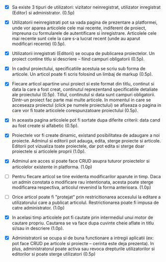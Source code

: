 - [x] Sa existe 3 tipuri de utilizatori: vizitator neinregistrat, utilizator inregistrat
(Editor) si administrator. (0.5p)
- [x] Utilizatorii neinregistrati pot sa vada pagina de prezentare a platformei, unde
vor aparea articolele cele mai recente, indiferent de proiect, impreuna cu
formularele de autentificare si inregistrare. Articolele cele mai recente sunt
cele la care s-a lucrat recent (unde au aparut modificari recente) (0.5p).
- [x] Utilizatorii inregistrati (Editorii) se ocupa de publicarea proiectelor. Un
proiect contine titlu si descriere – fiind campuri obligatorii (0.5p).
- [x] In cadrul proiectului, specificatiile acestuia se scriu sub forma de articole.
Un articol poate fi scris folosind un limbaj de markup (0.5p).
- [x] Fiecare articol apartine unui proiect si este format din titlu, continut si data la care a fost
creat, continutul reprezentand specificatiile detaliate ale proiectului (0.5p).
Titlul, continutul si data sunt campuri obligatorii. Dintr-un proiect fac parte
mai multe articole. In momentul in care se acceseaza proiectul (click pe
numele proiectului) se afiseaza o pagina in care vor fi toate articolele
corespunzatoare proiectului (0.5p).
- [x] In aceasta pagina articolele pot fi sortate
dupa diferite criterii: data cand au fost create si alfabetic (0.5p).
- [x] Proiectele vor fi create dinamic, existand posibilitatea de adaugare a noi
proiecte. Adminul si editorii pot adauga, edita, sterge proiecte si articole.
Editorii pot vizualiza toate proiectele, dar pot edita si sterge doar proiectele
si articolele proprii (1.0p).

- [x] Adminul are acces si poate face CRUD asupra
tuturor proiectelor si articolelor existente in platforma. (1.0p)
- [ ] Pentru fiecare articol se tine evidenta modificarilor aparute in timp. Daca un
admin constata o modificare rau intentionata, acesta poate sterge modificarea
respectiva, articolul revenind la forma anterioara. (1.0p)
- [ ] Orice articol poate fi "protejat" prin restricitionarea accesului la editare a
utilizatorului care a publicat articolul. Restrictionarea poate fi impusa de
catre administrator. (1.0p)

- [x] In acelasi timp articolele pot fi cautate prin intermediul unui motor de
cautare propriu. Cautarea se va face dupa cuvinte cheie aflate in titlu si/sau
in descriere (1.0p).
- [x] Administratorii se ocupa si de buna functionare a intregii aplicatii (ex: pot
face CRUD pe articole si proiecte – cerinta este deja prezenta).
In plus, administratorul poate activa sau revoca drepturile utilizatorilor si
editorilor si poate sterge utilizatori (0.5p)

